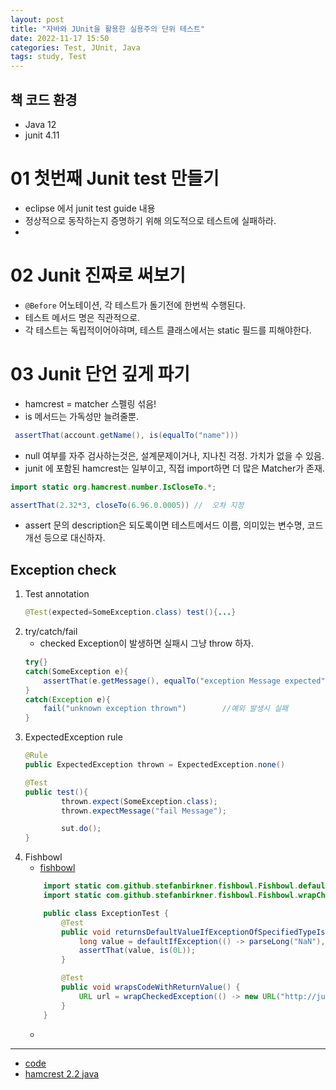 ```yaml
---
layout: post
title: "자바와 JUnit을 활용한 실용주의 단위 테스트"
date: 2022-11-17 15:50
categories: Test, JUnit, Java
tags: study, Test
---
```

## 책 코드 환경
- Java 12
- junit 4.11


# 01 첫번째 Junit test 만들기
- eclipse 에서 junit test guide 내용
- 정상적으로 동작하는지 증명하기 위해 의도적으로 테스트에 실패하라.
-  
# 02 Junit 진짜로 써보기
- `@Before` 어노테이션, 각 테스트가 돌기전에 한번씩 수행된다. 
- 테스트 메서드 명은 직관적으로.
- 각 테스트는 독립적이어아햐며, 테스트 클래스에서는 static 필드를 피해야한다.


# 03 Junit 단언 깊게 파기
- hamcrest = matcher 스펠링 섞음!
- is 메서드는 가독성만 늘려줄뿐.
```java
 assertThat(account.getName(), is(equalTo("name")))
```
- null 여부를 자주 검사하는것은, 설계문제이거나, 지나친 걱정. 가치가 없을 수 있음.
- junit 에 포함된 hamcrest는 일부이고, 직접 import하면 더 많은 Matcher가 존재.
```java
import static org.hamcrest.number.IsCloseTo.*;

assertThat(2.32*3, closeTo(6.96.0.0005)) //  오차 지정
```
- assert 문의 description은 되도록이면 테스트메서드 이름, 의미있는 변수명, 코드개선 등으로 대신하자.

## Exception check
1. Test annotation
    ```java
    @Test(expected=SomeException.class) test(){...}
    ```
2. try/catch/fail
    - checked Exception이 발생하면 실패시 그냥 throw 하자.
    ```java
    try{}
    catch(SomeException e){
        assertThat(e.getMessage(), equalTo("exception Message expected"));  // 예외발생시 성공
    }
    catch(Exception e){
        fail("unknown exception thrown")        //예외 발생시 실패
    }
    ```
3. ExpectedException rule
    ```java
    @Rule
    public ExpectedException thrown = ExpectedException.none()

    @Test
    public test(){
            thrown.expect(SomeException.class);
            thrown.expectMessage("fail Message");

            sut.do();
    }
    ```
4. Fishbowl
    - [fishbowl](https://github.com/stefanbirkner/fishbowl/blob/master/src/test/java8/com/github/stefanbirkner/fishbowl/DefaultIfExceptionDocumentationTest.java)
    ```java
        import static com.github.stefanbirkner.fishbowl.Fishbowl.defaultIfException;
        import static com.github.stefanbirkner.fishbowl.Fishbowl.wrapCheckedException;
    
        public class ExceptionTest {
            @Test
            public void returnsDefaultValueIfExceptionOfSpecifiedTypeIsThrown() {
                long value = defaultIfException(() -> parseLong("NaN"), NumberFormatException.class, 0L);
                assertThat(value, is(0L));
            }

            @Test
            public void wrapsCodeWithReturnValue() {
                URL url = wrapCheckedException(() -> new URL("http://junit.org/"));
            }
        }
   
    ```  
    - 

----
- [code](https://github.com/gilbutITbook/006814)
- [hamcrest 2.2 java](https://hamcrest.org/JavaHamcrest/javadoc/2.2/)